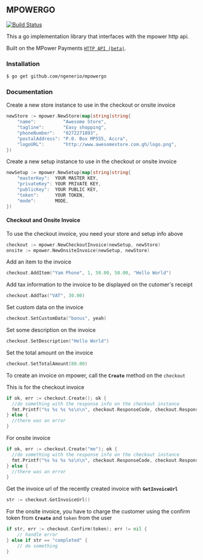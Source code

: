 ## MPOWERGO

[![Build Status](https://secure.travis-ci.org/ngenerio/mpowergo.png?branch=master)](https://travis-ci.org/ngenerio/mpowergo)

This a go implementation library that interfaces with the mpower http api.

Built on the MPower Payments [`HTTP API (beta)`](http://mpowerpayments.com/developers/http).

### Installation

```bash
$ go get github.com/ngenerio/mpowergo
```

### Documentation

Create a new store instance to use in the checkout or onsite invoice

```go
newStore := mpower.NewStore(map[string]string{
    "name":          "Awesome Store",
    "tagline":       "Easy shopping",
    "phoneNumber":   "0272271893",
    "postalAddress": "P.0. Box MP555, Accra",
    "logoURL":       "http://www.awesomestore.com.gh/logo.png",
})
```

Create a new setup instance to use in the checkout or onsite invoice

```go
newSetup := mpower.NewSetup(map[string]string{
    "masterKey":  YOUR MASTER KEY,
    "privateKey": YOUR PRIVATE KEY,
    "publicKey":  YOUR PUBLIC KEY,
    "token":      YOUR TOKEN,
    "mode":       MODE,
})
```

#### Checkout and Onsite Invoice 

To use the checkout invoice, you need your store and setup info above

```go
checkout := mpower.NewCheckoutInvoice(newSetup, newStore)
onsite := mpower.NewOnsiteInvoice(newSetup, newStore)
```

Add an item to the invoice

```go
checkout.AddItem("Yam Phone", 1, 50.00, 50.00, "Hello World")
```

Add tax information to the invoice to be displayed on the cutomer's receipt

```go
checkout.AddTax("VAT", 30.00)
```

Set custom data on the invoice

```go
checkout.SetCustomData("bonus", yeah)
```

Set some description on the invoice

```go
checkout.SetDescription("Hello World")
```

Set the total amount on the invoice

```go
checkout.SetTotalAmount(80.00)
```


To create an invoice on mpower, call the **`Create`** method on the `checkout`

This is for the checkout invoice

```go
if ok, err := checkout.Create(); ok {
  //do something with the response info on the checkout instance
  fmt.Printf("%s %s %s %s\n\n", checkout.ResponseCode, checkout.ResponseText, checkout.Description, checkout.Token)
} else {
  //there was an error
}
```

For onsite invoice

```go
if ok, err := checkout.Create("me"); ok {
  //do something with the response info on the checkout instance
  fmt.Printf("%s %s %s %s\n\n", checkout.ResponseCode, checkout.ResponseText, checkout.Description, checkout.Token)
} else {
  //there was an error
}
```

Get the invoice url of the recently created invoice with **`GetInvoiceUrl`**

```go
str := checkout.GetInvoiceUrl()
```

For the onsite invoice, you have to charge the customer using the confirm token from **`Create`** and `token` from the user

```go
if str, err := checkout.Confirm(token); err != nil {
    // handle error
} else if str == "completed" {
    // do something
}
```
